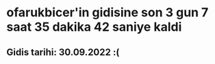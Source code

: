 # ofarukbicer'in gidisine son 3 gun 7 saat 35 dakika 42 saniye kaldi

## Gidis tarihi: 30.09.2022 :(